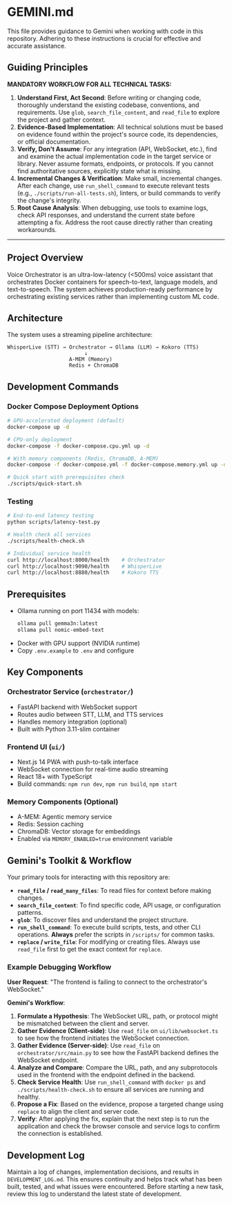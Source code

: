 # GEMINI.md

This file provides guidance to Gemini when working with code in this repository. Adhering to these instructions is crucial for effective and accurate assistance.

## Guiding Principles

**MANDATORY WORKFLOW FOR ALL TECHNICAL TASKS:**

1.  **Understand First, Act Second**: Before writing or changing code, thoroughly understand the existing codebase, conventions, and requirements. Use `glob`, `search_file_content`, and `read_file` to explore the project and gather context.
2.  **Evidence-Based Implementation**: All technical solutions must be based on evidence found within the project's source code, its dependencies, or official documentation.
3.  **Verify, Don't Assume**: For any integration (API, WebSocket, etc.), find and examine the actual implementation code in the target service or library. Never assume formats, endpoints, or protocols. If you cannot find authoritative sources, explicitly state what is missing.
4.  **Incremental Changes & Verification**: Make small, incremental changes. After each change, use `run_shell_command` to execute relevant tests (e.g., `./scripts/run-all-tests.sh`), linters, or build commands to verify the change's integrity.
5.  **Root Cause Analysis**: When debugging, use tools to examine logs, check API responses, and understand the current state before attempting a fix. Address the root cause directly rather than creating workarounds.

---

## Project Overview

Voice Orchestrator is an ultra-low-latency (<500ms) voice assistant that orchestrates Docker containers for speech-to-text, language models, and text-to-speech. The system achieves production-ready performance by orchestrating existing services rather than implementing custom ML code.

## Architecture

The system uses a streaming pipeline architecture:
```
WhisperLive (STT) → Orchestrator → Ollama (LLM) → Kokoro (TTS)
                         ↓
                    A-MEM (Memory)
                    Redis + ChromaDB
```

## Development Commands

### Docker Compose Deployment Options
```bash
# GPU-accelerated deployment (default)
docker-compose up -d

# CPU-only deployment
docker-compose -f docker-compose.cpu.yml up -d

# With memory components (Redis, ChromaDB, A-MEM)
docker-compose -f docker-compose.yml -f docker-compose.memory.yml up -d

# Quick start with prerequisites check
./scripts/quick-start.sh
```

### Testing
```bash
# End-to-end latency testing
python scripts/latency-test.py

# Health check all services
./scripts/health-check.sh

# Individual service health
curl http://localhost:8000/health    # Orchestrator
curl http://localhost:9090/health    # WhisperLive
curl http://localhost:8880/health    # Kokoro TTS
```

## Prerequisites
- Ollama running on port 11434 with models:
  ```bash
  ollama pull gemma3n:latest
  ollama pull nomic-embed-text
  ```
- Docker with GPU support (NVIDIA runtime)
- Copy `.env.example` to `.env` and configure

## Key Components

### Orchestrator Service (`orchestrator/`)
- FastAPI backend with WebSocket support
- Routes audio between STT, LLM, and TTS services
- Handles memory integration (optional)
- Built with Python 3.11-slim container

### Frontend UI (`ui/`)
- Next.js 14 PWA with push-to-talk interface
- WebSocket connection for real-time audio streaming
- React 18+ with TypeScript
- Build commands: `npm run dev`, `npm run build`, `npm start`

### Memory Components (Optional)
- A-MEM: Agentic memory service
- Redis: Session caching
- ChromaDB: Vector storage for embeddings
- Enabled via `MEMORY_ENABLED=true` environment variable

## Gemini's Toolkit & Workflow

Your primary tools for interacting with this repository are:

-   **`read_file` / `read_many_files`**: To read files for context before making changes.
-   **`search_file_content`**: To find specific code, API usage, or configuration patterns.
-   **`glob`**: To discover files and understand the project structure.
-   **`run_shell_command`**: To execute build scripts, tests, and other CLI operations. **Always** prefer the scripts in `/scripts/` for common tasks.
-   **`replace` / `write_file`**: For modifying or creating files. Always use `read_file` first to get the exact context for `replace`.

### Example Debugging Workflow

**User Request**: "The frontend is failing to connect to the orchestrator's WebSocket."

**Gemini's Workflow**:

1.  **Formulate a Hypothesis**: The WebSocket URL, path, or protocol might be mismatched between the client and server.
2.  **Gather Evidence (Client-side)**: Use `read_file` on `ui/lib/websocket.ts` to see how the frontend initiates the WebSocket connection.
3.  **Gather Evidence (Server-side)**: Use `read_file` on `orchestrator/src/main.py` to see how the FastAPI backend defines the WebSocket endpoint.
4.  **Analyze and Compare**: Compare the URL, path, and any subprotocols used in the frontend with the endpoint defined in the backend.
5.  **Check Service Health**: Use `run_shell_command` with `docker ps` and `./scripts/health-check.sh` to ensure all services are running and healthy.
6.  **Propose a Fix**: Based on the evidence, propose a targeted change using `replace` to align the client and server code.
7.  **Verify**: After applying the fix, explain that the next step is to run the application and check the browser console and service logs to confirm the connection is established.

## Development Log

Maintain a log of changes, implementation decisions, and results in `DEVELOPMENT_LOG.md`. This ensures continuity and helps track what has been built, tested, and what issues were encountered. Before starting a new task, review this log to understand the latest state of development.
